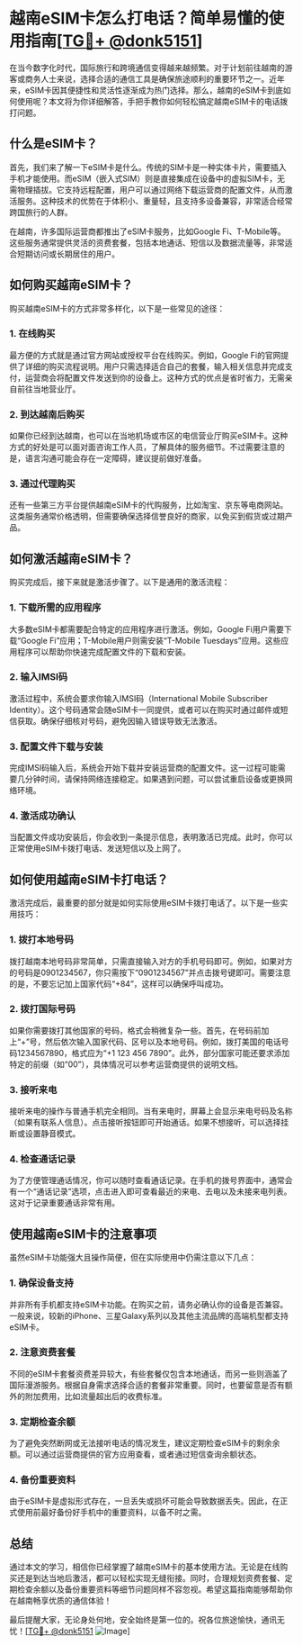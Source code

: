 # 越南eSIM卡怎么打电话？简单易懂的使用指南[[TG💪+ @donk5151](https://t.me/s/donk5151)]

在当今数字化时代，国际旅行和跨境通信变得越来越频繁。对于计划前往越南的游客或商务人士来说，选择合适的通信工具是确保旅途顺利的重要环节之一。近年来，eSIM卡因其便捷性和灵活性逐渐成为热门选择。那么，越南的eSIM卡到底如何使用呢？本文将为你详细解答，手把手教你如何轻松搞定越南eSIM卡的电话拨打问题。

## 什么是eSIM卡？

首先，我们来了解一下eSIM卡是什么。传统的SIM卡是一种实体卡片，需要插入手机才能使用。而eSIM（嵌入式SIM）则是直接集成在设备中的虚拟SIM卡，无需物理插拔。它支持远程配置，用户可以通过网络下载运营商的配置文件，从而激活服务。这种技术的优势在于体积小、重量轻，且支持多设备兼容，非常适合经常跨国旅行的人群。

在越南，许多国际运营商都推出了eSIM卡服务，比如Google Fi、T-Mobile等。这些服务通常提供灵活的资费套餐，包括本地通话、短信以及数据流量等，非常适合短期访问或长期居住的用户。

## 如何购买越南eSIM卡？

购买越南eSIM卡的方式非常多样化，以下是一些常见的途径：

### 1. 在线购买

最方便的方式就是通过官方网站或授权平台在线购买。例如，Google Fi的官网提供了详细的购买流程说明。用户只需选择适合自己的套餐，输入相关信息并完成支付，运营商会将配置文件发送到你的设备上。这种方式的优点是省时省力，无需亲自前往当地营业厅。

### 2. 到达越南后购买

如果你已经到达越南，也可以在当地机场或市区的电信营业厅购买eSIM卡。这种方式的好处是可以面对面咨询工作人员，了解具体的服务细节。不过需要注意的是，语言沟通可能会存在一定障碍，建议提前做好准备。

### 3. 通过代理购买

还有一些第三方平台提供越南eSIM卡的代购服务，比如淘宝、京东等电商网站。这类服务通常价格透明，但需要确保选择信誉良好的商家，以免买到假货或过期产品。

## 如何激活越南eSIM卡？

购买完成后，接下来就是激活步骤了。以下是通用的激活流程：

### 1. 下载所需的应用程序

大多数eSIM卡都需要配合特定的应用程序进行激活。例如，Google Fi用户需要下载“Google Fi”应用；T-Mobile用户则需安装“T-Mobile Tuesdays”应用。这些应用程序可以帮助你快速完成配置文件的下载和安装。

### 2. 输入IMSI码

激活过程中，系统会要求你输入IMSI码（International Mobile Subscriber Identity）。这个号码通常会随eSIM卡一同提供，或者可以在购买时通过邮件或短信获取。确保仔细核对号码，避免因输入错误导致无法激活。

### 3. 配置文件下载与安装

完成IMSI码输入后，系统会开始下载并安装运营商的配置文件。这一过程可能需要几分钟时间，请保持网络连接稳定。如果遇到问题，可以尝试重启设备或更换网络环境。

### 4. 激活成功确认

当配置文件成功安装后，你会收到一条提示信息，表明激活已完成。此时，你可以正常使用eSIM卡拨打电话、发送短信以及上网了。

## 如何使用越南eSIM卡打电话？

激活完成后，最重要的部分就是如何实际使用eSIM卡拨打电话了。以下是一些实用技巧：

### 1. 拨打本地号码

拨打越南本地号码非常简单，只需直接输入对方的手机号码即可。例如，如果对方的号码是0901234567，你只需按下“0901234567”并点击拨号键即可。需要注意的是，不要忘记加上国家代码“+84”，这样可以确保呼叫成功。

### 2. 拨打国际号码

如果你需要拨打其他国家的号码，格式会稍微复杂一些。首先，在号码前加上“+”号，然后依次输入国家代码、区号以及本地号码。例如，拨打美国的电话号码1234567890，格式应为“+1 123 456 7890”。此外，部分国家可能还要求添加特定的前缀（如“00”），具体情况可以参考运营商提供的说明文档。

### 3. 接听来电

接听来电的操作与普通手机完全相同。当有来电时，屏幕上会显示来电号码及名称（如果有联系人信息）。点击接听按钮即可开始通话。如果不想接听，可以选择挂断或设置静音模式。

### 4. 检查通话记录

为了方便管理通话情况，你可以随时查看通话记录。在手机的拨号界面中，通常会有一个“通话记录”选项，点击进入即可查看最近的来电、去电以及未接来电列表。这对于记录重要通话非常有用。

## 使用越南eSIM卡的注意事项

虽然eSIM卡功能强大且操作简便，但在实际使用中仍需注意以下几点：

### 1. 确保设备支持

并非所有手机都支持eSIM卡功能。在购买之前，请务必确认你的设备是否兼容。一般来说，较新的iPhone、三星Galaxy系列以及其他主流品牌的高端机型都支持eSIM卡。

### 2. 注意资费套餐

不同的eSIM卡套餐资费差异较大，有些套餐仅包含本地通话，而另一些则涵盖了国际漫游服务。根据自身需求选择合适的套餐非常重要。同时，也要留意是否有额外的附加费用，比如流量超出后的收费标准。

### 3. 定期检查余额

为了避免突然断网或无法接听电话的情况发生，建议定期检查eSIM卡的剩余余额。可以通过运营商提供的官方应用查看，或者通过短信查询余额状态。

### 4. 备份重要资料

由于eSIM卡是虚拟形式存在，一旦丢失或损坏可能会导致数据丢失。因此，在正式使用前最好备份好手机中的重要资料，以备不时之需。

## 总结

通过本文的学习，相信你已经掌握了越南eSIM卡的基本使用方法。无论是在线购买还是到达当地后激活，都可以轻松实现无缝衔接。同时，合理规划资费套餐、定期检查余额以及备份重要资料等细节问题同样不容忽视。希望这篇指南能够帮助你在越南畅享优质的通信体验！

最后提醒大家，无论身处何地，安全始终是第一位的。祝各位旅途愉快，通讯无忧！[[TG💪+ @donk5151](https://t.me/s/donk5151) ![Image](https://i.postimg.cc/rwNCRYN7/Snipaste-2025-04-30-17-27-05.png)]